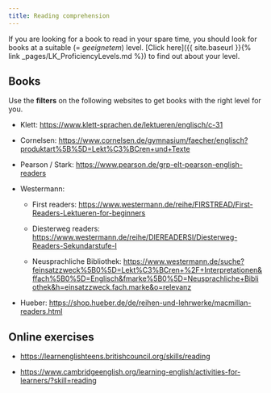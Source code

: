 ```yaml
---
title: Reading comprehension
---
```


If you are looking for a book to read in your spare time, you should look for
books at a suitable (= _geeignetem_) level. [Click here]({{ site.baseurl }}{%
link _pages/LK_ProficiencyLevels.md %}) to find out about your level.

## Books

Use the **filters** on the following websites to get books with the right level
for you.

- Klett: <https://www.klett-sprachen.de/lektueren/englisch/c-31>

- Cornelsen: <https://www.cornelsen.de/gymnasium/faecher/englisch?produktart%5B%5D=Lekt%C3%BCren+und+Texte>

- Pearson / Stark: <https://www.pearson.de/grp-elt-pearson-english-readers>

- Westermann:

  - First readers: <https://www.westermann.de/reihe/FIRSTREAD/First-Readers-Lektueren-for-beginners>

  - Diesterweg readers: <https://www.westermann.de/reihe/DIEREADERSI/Diesterweg-Readers-Sekundarstufe-I>

  - Neusprachliche Bibliothek: <https://www.westermann.de/suche?feinsatzzweck%5B0%5D=Lekt%C3%BCren+%2F+Interpretationen&ffach%5B0%5D=Englisch&fmarke%5B0%5D=Neusprachliche+Bibliothek&h=einsatzzweck.fach.marke&o=relevanz>

- Hueber: <https://shop.hueber.de/de/reihen-und-lehrwerke/macmillan-readers.html>

## Online exercises

- <https://learnenglishteens.britishcouncil.org/skills/reading>

- <https://www.cambridgeenglish.org/learning-english/activities-for-learners/?skill=reading>
